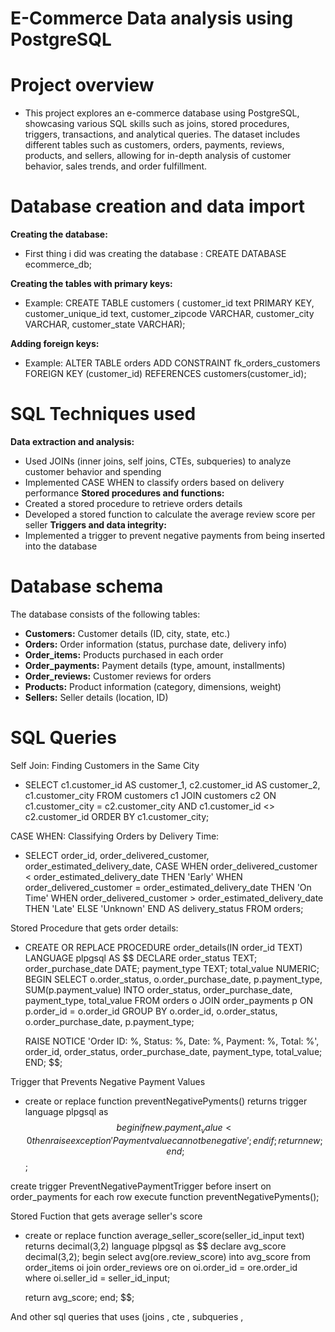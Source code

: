 # E-Commerce Data analysis using PostgreSQL

# Project overview
- This project explores an e-commerce database using PostgreSQL, showcasing various SQL skills such as joins, stored procedures, triggers, transactions, and analytical queries. The dataset includes different tables such as customers, orders, payments, reviews, products, and sellers, allowing for in-depth analysis of customer behavior, sales trends, and order fulfillment.
# Database creation and data import
**Creating the database:**
- First thing i did was creating the database : CREATE DATABASE ecommerce_db;

**Creating the tables with primary keys:**
- Example: CREATE TABLE customers (
    customer_id text PRIMARY KEY,
    customer_unique_id text,
    customer_zipcode VARCHAR,
    customer_city VARCHAR,
    customer_state VARCHAR);

**Adding foreign keys:**
- Example: ALTER TABLE orders 
ADD CONSTRAINT fk_orders_customers
FOREIGN KEY (customer_id) 
REFERENCES customers(customer_id);  

# SQL Techniques used
**Data extraction and analysis:**
- Used JOINs (inner joins, self joins, CTEs, subqueries) to analyze customer behavior and spending
- Implemented CASE WHEN to classify orders based on delivery performance
**Stored procedures and functions:**
- Created a stored procedure to retrieve orders details
- Developed a stored function to calculate the average review score per seller
**Triggers and data integrity:**
- Implemented a trigger to prevent negative payments from being inserted into the database

# Database schema
The database consists of the following tables:
- **Customers:** Customer details (ID, city, state, etc.)
- **Orders:** Order information (status, purchase date, delivery info)
- **Order_items:** Products purchased in each order
- **Order_payments:** Payment details (type, amount, installments)
- **Order_reviews:** Customer reviews for orders
- **Products:** Product information (category, dimensions, weight)
- **Sellers:** Seller details (location, ID)

# SQL Queries
Self Join: Finding Customers in the Same City
- SELECT c1.customer_id AS customer_1, 
       c2.customer_id AS customer_2, 
       c1.customer_city
FROM customers c1
JOIN customers c2 
    ON c1.customer_city = c2.customer_city 
    AND c1.customer_id <> c2.customer_id
ORDER BY c1.customer_city;

CASE WHEN: Classifying Orders by Delivery Time:
- SELECT order_id,
       order_delivered_customer,
       order_estimated_delivery_date,
       CASE 
           WHEN order_delivered_customer < order_estimated_delivery_date THEN 'Early'
           WHEN order_delivered_customer = order_estimated_delivery_date THEN 'On Time'
           WHEN order_delivered_customer > order_estimated_delivery_date THEN 'Late'
           ELSE 'Unknown'
       END AS delivery_status
FROM orders;

Stored Procedure that gets order details:
- CREATE OR REPLACE PROCEDURE order_details(IN order_id TEXT)
LANGUAGE plpgsql
AS $$
DECLARE
    order_status TEXT;
    order_purchase_date DATE;
    payment_type TEXT;
    total_value NUMERIC;
BEGIN
    SELECT o.order_status, o.order_purchase_date, p.payment_type, SUM(p.payment_value)
    INTO order_status, order_purchase_date, payment_type, total_value
    FROM orders o
    JOIN order_payments p ON p.order_id = o.order_id
    GROUP BY o.order_id, o.order_status, o.order_purchase_date, p.payment_type;

    RAISE NOTICE 'Order ID: %, Status: %, Date: %, Payment: %, Total: %',
                 order_id, order_status, order_purchase_date, payment_type, total_value;
END;
$$;

Trigger that Prevents Negative Payment Values

- create or replace function preventNegativePyments()
returns trigger
language plpgsql
as $$
begin
    if new.payment_value < 0 then
	raise exception 'Payment value cannot be negative';
	end if;
	return new;
end;
$$;

create trigger PreventNegativePaymentTrigger
before insert on order_payments
for each row
execute function preventNegativePyments();

Stored Fuction that gets average seller's score

- create or replace function average_seller_score(seller_id_input text)
returns decimal(3,2)
language plpgsql
as $$
declare
    avg_score decimal(3,2);
begin
    select  avg(ore.review_score)
	into avg_score
	from order_items oi
	join order_reviews ore on oi.order_id = ore.order_id
	where oi.seller_id = seller_id_input;
	
    return avg_score;
end;
$$;

And other sql queries that uses (joins , cte , subqueries , 


